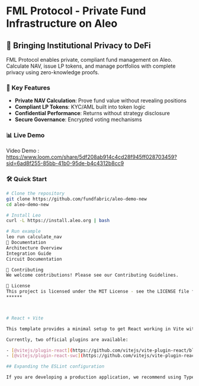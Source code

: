 # FML Protocol - Private Fund Infrastructure on Aleo

## 🔐 Bringing Institutional Privacy to DeFi

FML Protocol enables private, compliant fund management on Aleo. Calculate NAV, issue LP tokens, and manage portfolios with complete privacy using zero-knowledge proofs.

### 🚀 Key Features

- **Private NAV Calculation**: Prove fund value without revealing positions
- **Compliant LP Tokens**: KYC/AML built into token logic
- **Confidential Performance**: Returns without strategy disclosure
- **Secure Governance**: Encrypted voting mechanisms

### 📊 Live Demo

Video Demo : https://www.loom.com/share/5df208ab914c4cd28f945ff028703459?sid=6ad8f255-85bb-41b0-95de-b4c4312b8cc9

### 🛠️ Quick Start

```bash
# Clone the repository
git clone https://github.com/fundfabric/aleo-demo-new
cd aleo-demo-new

# Install Leo
curl -L https://install.aleo.org | bash

# Run example
leo run calculate_nav
📖 Documentation
Architecture Overview
Integration Guide
Circuit Documentation

🤝 Contributing
We welcome contributions! Please see our Contributing Guidelines.

📜 License
This project is licensed under the MIT License - see the LICENSE file for details.
******



# React + Vite

This template provides a minimal setup to get React working in Vite with HMR and some ESLint rules.

Currently, two official plugins are available:

- [@vitejs/plugin-react](https://github.com/vitejs/vite-plugin-react/blob/main/packages/plugin-react) uses [Babel](https://babeljs.io/) for Fast Refresh
- [@vitejs/plugin-react-swc](https://github.com/vitejs/vite-plugin-react/blob/main/packages/plugin-react-swc) uses [SWC](https://swc.rs/) for Fast Refresh

## Expanding the ESLint configuration

If you are developing a production application, we recommend using TypeScript with type-aware lint rules enabled. Check out the [TS template](https://github.com/vitejs/vite/tree/main/packages/create-vite/template-react-ts) for information on how to integrate TypeScript and [`typescript-eslint`](https://typescript-eslint.io) in your project.
